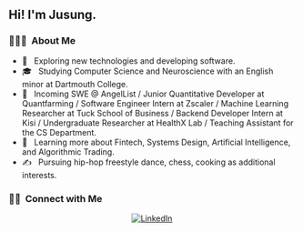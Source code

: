 
<h2> Hi! I'm Jusung.</h2>

<h3> 👨🏻‍💻 &nbsp;About Me </h3>

- 🤔 &nbsp; Exploring new technologies and developing software.
- 🎓 &nbsp; Studying Computer Science and Neuroscience with an English minor at Dartmouth College.
- 💼 &nbsp; Incoming SWE @ AngelList / Junior Quantitative Developer at Quantfarming / Software Engineer Intern at Zscaler / Machine Learning Researcher at Tuck School of Business / Backend Developer Intern at Kisi / Undergraduate Researcher at HealthX Lab / Teaching Assistant for the CS Department.
- 🌱 &nbsp; Learning more about Fintech, Systems Design, Artificial Intelligence, and Algorithmic Trading.
- ✍️ &nbsp; Pursuing hip-hop freestyle dance, chess, cooking as additional interests.

<h3> 🤝🏻 &nbsp;Connect with Me </h3>

<p align="center">
<a href="https://www.linkedin.com/in/jusung-park/"><img alt="LinkedIn" src="https://img.shields.io/badge/LinkedIn-Jusung%20Park%20-blue?style=flat-square&logo=linkedin"></a>
</p>

